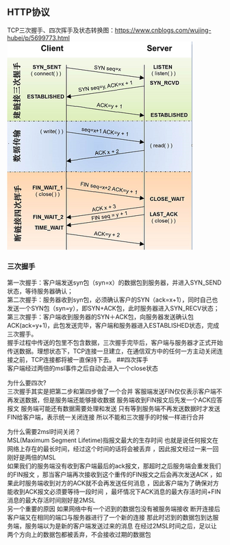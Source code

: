 ## HTTP协议
TCP三次握手、四次挥手及状态转换图：https://www.cnblogs.com/wujing-hubei/p/5699773.html<br>
![avatar](https://github.com/qingjiaowolwh/LearnPicture/blob/main/http.jpg?raw=true)
### 三次握手<br>
第一次握手：客户端发送syn包（syn=x）的数据包到服务器，并进入SYN_SEND状态，等待服务器确认；<br>
第二次握手：服务器收到syn包，必须确认客户的SYN（ack=x+1），同时自己也发送一个SYN包（syn=y），即SYN+ACK包，此时服务器进入SYN_RECV状态；<br>
第三次握手：客户端收到服务器的SYN＋ACK包，向服务器发送确认包ACK(ack=y+1)，此包发送完毕，客户端和服务器进入ESTABLISHED状态，完成三次握手。<br>
握手过程中传送的包里不包含数据，三次握手完毕后，客户端与服务器才正式开始传送数据。理想状态下，TCP连接一旦建立，在通信双方中的任何一方主动关闭连接之前，TCP连接都将被一直保持下去。
##四次挥手<br>
客户端经过两倍的msl事件之后自动会进入一个close状态

为什么要四次?<br>
三次握手其实是把第二步和第四步做了一个合并
客服端发送FIN仅仅表示客户端不再发送数据，但是服务端还能够接收数据
服务端收到FIN报文后先发一个ACK应答报文
服务端可能还有数据需要处理和发送
只有等到服务端不再发送数据时才发送FIN给客户端，表示统一关闭连接
所以不能和三次握手的时候一样进行合并

为什么需要2msl时间关闭？<br>
MSL(Maximum Segment Lifetime)指报文最大的生存时间
也就是说任何报文在网络上存在的最长时间，经过这个时间的话将会被丢弃
，因此报文经过一来一回刚好是两倍的MSL<br>
如果我们的服务端没有收到客户端最后的ack报文，那超时之后服务端会重发我们的FIN报文
，那当客户端再次接收到这个重传的FIN报文之后会再次发送ACK
，如果此时服务端收到对方的ACK就不会再发送任何消息
，因此客户端为了确保对方能收到ACK报文必须要等待一段时间
，最坏情况下ACK消息的最大存活时间+FIN消息的最大存活时间刚好是2MSL<br>
另一个重要的原因 如果网络中有一个迟到的数据包没有被服务端接收
断开连接后客户端又在相同的端口与服务器进行了一个新的连接
那此时迟到的数据包到达服务端，服务端以为是新的客户端发送过来的消息
在经过2MSL时间之后，足以让两个方向上的数据包都被丢弃，不会接收过期的数据包


